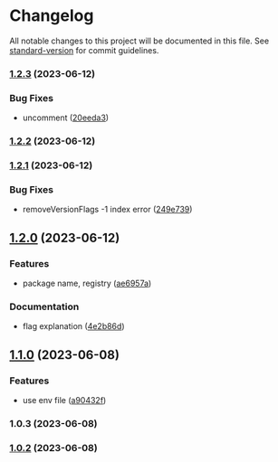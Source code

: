 # Changelog

All notable changes to this project will be documented in this file. See [standard-version](https://github.com/conventional-changelog/standard-version) for commit guidelines.

### [1.2.3](https://github.com/projects/CURS/repos/ofkr-front/compare/diff?targetBranch=refs%2Ftags%2Fv1.2.2&sourceBranch=refs%2Ftags%2Fv1.2.3) (2023-06-12)


### Bug Fixes

* uncomment ([20eeda3](https://github.com/projects/CURS/repos/ofkr-front/commits/20eeda31dad6a884a810a29012882c3f22f15a6e))

### [1.2.2](https://github.com/projects/CURS/repos/ofkr-front/compare/diff?targetBranch=refs%2Ftags%2Fv1.2.1&sourceBranch=refs%2Ftags%2Fv1.2.2) (2023-06-12)

### [1.2.1](https://github.com/projects/CURS/repos/ofkr-front/compare/diff?targetBranch=refs%2Ftags%2Fv1.2.0&sourceBranch=refs%2Ftags%2Fv1.2.1) (2023-06-12)


### Bug Fixes

* removeVersionFlags -1 index error ([249e739](https://github.com/projects/CURS/repos/ofkr-front/commits/249e739d3c34bb82255b3b0ec3f35417d0bc94d1))

## [1.2.0](https://github.com/projects/CURS/repos/ofkr-front/compare/diff?targetBranch=refs%2Ftags%2Fv1.1.0&sourceBranch=refs%2Ftags%2Fv1.2.0) (2023-06-12)

### Features

- package name, registry ([ae6957a](https://github.com/projects/CURS/repos/ofkr-front/commits/ae6957a13f984a6441933d6ba0a2f2dc37e19ca6))

### Documentation

- flag explanation ([4e2b86d](https://github.com/projects/CURS/repos/ofkr-front/commits/4e2b86d3b359a5f35e10184b7473b2e6d62a8b32))

## [1.1.0](https://github.com/projects/CURS/repos/ofkr-front/compare/diff?targetBranch=refs%2Ftags%2Fv1.0.3&sourceBranch=refs%2Ftags%2Fv1.1.0) (2023-06-08)

### Features

- use env file ([a90432f](https://github.com/projects/CURS/repos/ofkr-front/commits/a90432f6f2ed72ee1a208255d9969156cb4f37de))

### 1.0.3 (2023-06-08)

### [1.0.2](https://github.com/lamtev178/taxios-with-versions/compare/v1.0.1...v1.0.2) (2023-06-08)
